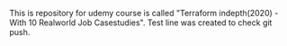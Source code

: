 This is repository for udemy course is called "Terraform indepth(2020) - With 10 Realworld Job Casestudies".
Test line was created to check git push.
